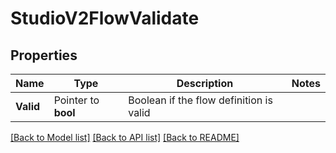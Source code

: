 # StudioV2FlowValidate

## Properties

Name | Type | Description | Notes
------------ | ------------- | ------------- | -------------
**Valid** | Pointer to **bool** | Boolean if the flow definition is valid |

[[Back to Model list]](../README.md#documentation-for-models) [[Back to API list]](../README.md#documentation-for-api-endpoints) [[Back to README]](../README.md)


